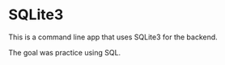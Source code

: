 # SQLite3

This is a command line app that uses SQLite3 for the backend.

The goal was practice using SQL.
